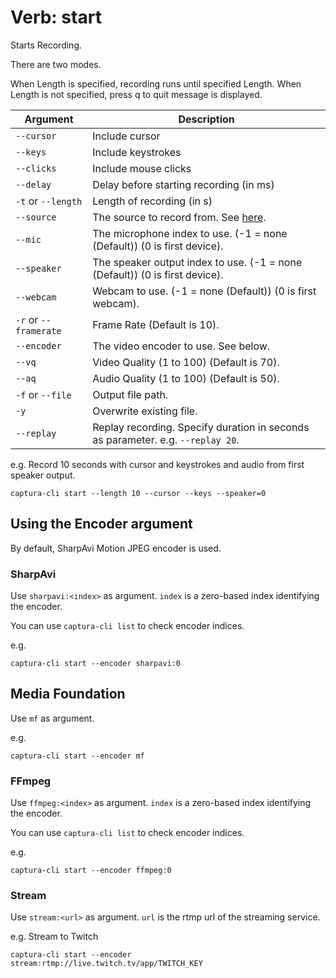 # Verb: start
Starts Recording.

There are two modes.

When Length is specified, recording runs until specified Length.
When Length is not specified, press q to quit message is displayed.

Argument              | Description
----------------------|-------------------------------------------------------------------------
`--cursor`            | Include cursor
`--keys`              | Include keystrokes
`--clicks`            | Include mouse clicks
`--delay`             | Delay before starting recording (in ms)
`-t` or `--length`    | Length of recording (in s)
`--source`            | The source to record from. See [here](Arg-Source.md).
`--mic`               | The microphone index to use. (-1 = none (Default)) (0 is first device).
`--speaker`           | The speaker output index to use. (-1 = none (Default)) (0 is first device).
`--webcam`            | Webcam to use. (-1 = none (Default)) (0 is first webcam).
`-r` or `--framerate` | Frame Rate (Default is 10).
`--encoder`           | The video encoder to use. See below.
`--vq`                | Video Quality (1 to 100) (Default is 70).
`--aq`                | Audio Quality (1 to 100) (Default is 50).
`-f` or `--file`      | Output file path.
`-y`                  | Overwrite existing file.
`--replay`            | Replay recording. Specify duration in seconds as parameter. e.g. `--replay 20`.

e.g. Record 10 seconds with cursor and keystrokes and audio from first speaker output.

```
captura-cli start --length 10 --cursor --keys --speaker=0
```

## Using the Encoder argument

By default, SharpAvi Motion JPEG encoder is used.

### SharpAvi
Use `sharpavi:<index>` as argument. `index` is a zero-based index identifying the encoder.

You can use `captura-cli list` to check encoder indices.

e.g.

```
captura-cli start --encoder sharpavi:0
```

## Media Foundation
Use `mf` as argument.

e.g.

```
captura-cli start --encoder mf
```

### FFmpeg
Use `ffmpeg:<index>` as argument. `index` is a zero-based index identifying the encoder.

You can use `captura-cli list` to check encoder indices.

e.g.

```
captura-cli start --encoder ffmpeg:0
```

### Stream
Use `stream:<url>` as argument. `url` is the rtmp url of the streaming service.

e.g. Stream to Twitch

```
captura-cli start --encoder stream:rtmp://live.twitch.tv/app/TWITCH_KEY
```